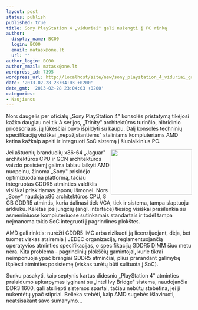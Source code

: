 ```yaml
---
layout: post
status: publish
published: true
title: Sony PlayStation 4 „viduriai" gali nužengti į PC rinką
author:
  display_name: BC00
  login: BC00
  email: matasx@one.lt
  url: ''
author_login: BC00
author_email: matasx@one.lt
wordpress_id: 7395
wordpress_url: http://localhost/site/new/sony_playstation_4_viduriai_gali_nuzengti_i_pc_rinka/
date: '2013-02-28 23:04:03 +0200'
date_gmt: '2013-02-28 23:04:03 +0200'
categories:
- Naujienos
---
```

<p>
	Nors daugelis per oficialų &bdquo;Sony PlayStation 4&quot; konsolės pristatymą tikėjosi kažko daugiau nei tik A serijos, &bdquo;Trinity&quot; architektūros turinčio, hibridinio pricesoriaus, jų lūkesčiai buvo i&scaron;pildyti su kaupu. Dalį konsolės techninių specifikacijų visi&scaron;kai &bdquo;nepažįstantiems&quot; staliniams kompiuteriams AMD ketina kažkaip apeiti ir integruoti SoC sistemą į &scaron;iuolaikinius PC.</p>
<p>
	<img alt="" src="http://technews.lt/userfiles/amdsony.jpg" style="width: 220px; height: 123px; float: right;" />Jei a&scaron;tuonių branduolių x86-64 &bdquo;Jaguar&quot; architektūros CPU ir GCN architektūros vaizdo posistemį galima labiau laikyti AMD nuopelnu, žinoma &bdquo;Sony&quot; prisidėjo optimizuodama platformą, tačiau integruotas GDDR5 atminties valdiklis visi&scaron;kai priskiriamas japonų i&scaron;monei. Nors &bdquo;Sony&quot; naudoja x86 architektūros CPU, 8 GB GDDR5 atmintis, kuria dalinasi tiek VGA, tiek ir sistema, tampa slaptuoju arkliuku. Keletas jos jungčių (angl. interface) tiesiog visi&scaron;kai prasilenkia su asmeniniuose kompiuteriuose sutinkamais standartais ir todėl tampa neįmanoma tokio SoC integruoti į pagrindines plok&scaron;tes.</p>
<p>
	AMD gali rinktis: nurėžti GDDR5 IMC arba rizikuoti ją licenzijuojant, dėja, bet tuomet viskas atsiremia į JEDEC organizaciją, reglamentuojančią operatyvios atminties specifikacijas, o specifikacijų GDDR5 DIMM &scaron;iuo metu nėra. Kita problema - pagrindinių plok&scaron;čių gamintojai, kurie tikrai neimponuoja ypač brangiai GDDR5 atminčiai, plius prarandant galimybę i&scaron;plėsti atminties posistemę (viskas turėtų būti sulituota į SoC).</p>
<p>
	Sunku pasakyti, kaip septynis kartus didesnio &bdquo;PlayStation 4&quot; atminties pralaidumo apkarpymas lyginant su &bdquo;Intel Ivy Bridge&quot; sistema, naudojančia DDR3 1600, gali atsiliepti sistemos spartai, tačiau nebūtų stebėtina, jei ji nukentėtų ypač stipriai. Belieka stebėti, kaip AMD sugebės i&scaron;laviruoti, neatsisakant savo sumanymo...</p>
